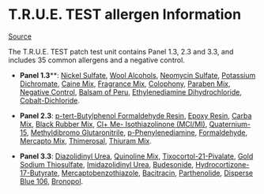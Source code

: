 # T.R.U.E. TEST allergen Information

[Source](https://www.smartpractice.com/shop/category?id=508222&m=SPA)

The T.R.U.E. TEST patch test unit contains Panel 1.3, 2.3 and 3.3, and includes 35 common allergens and a negative control.

* **Panel 1.3****:
[Nickel Sulfate](https://www.smartpractice.com/dermatologyallergy/pdfs/allergens/Nickel-Sulfate.pdf),
[Wool Alcohols](https://www.smartpractice.com/dermatologyallergy/pdfs/allergens/Wool-Alcohols.pdf),
[Neomycin Sulfate](https://www.smartpractice.com/dermatologyallergy/pdfs/allergens/Neomycin-Sulfate.pdf),
[Potassium Dichromate](https://www.smartpractice.com/dermatologyallergy/pdfs/allergens/Potassium-Dichromate.pdf),
[Caine Mix](https://www.smartpractice.com/dermatologyallergy/pdfs/allergens/Caine-Mix.pdf),
[Fragrance Mix](https://www.smartpractice.com/dermatologyallergy/pdfs/allergens/Fragrance-Mix.pdf),
[Colophony](https://www.smartpractice.com/dermatologyallergy/pdfs/allergens/Colophony.pdf),
[Paraben Mix](https://www.smartpractice.com/dermatologyallergy/pdfs/allergens/Paraben-Mix.pdf),
[Negative Control](https://www.smartpractice.com/dermatologyallergy/pdfs/allergens/Negative-Control.pdf),
[Balsam of Peru](https://www.smartpractice.com/dermatologyallergy/pdfs/allergens/Balsam-Of-Peru.pdf),
[Ethylenediamine Dihydrochloride](https://www.smartpractice.com/dermatologyallergy/pdfs/allergens/Ethylenediamine-Dihydrochloride.pdf),
[Cobalt-Dichloride](https://www.smartpractice.com/dermatologyallergy/pdfs/allergens/Cobalt-Dichloride.pdf).

* **Panel 2.3**:
[p-tert-Butylphenol Formaldehyde Resin](https://www.smartpractice.com/dermatologyallergy/pdfs/allergens/P-Tert-Butylphenol-Formaldehyde-Resin.pdf),
[Epoxy Resin](https://www.smartpractice.com/dermatologyallergy/pdfs/allergens/Epoxy-Resin.pdf),
[Carba Mix](https://www.smartpractice.com/dermatologyallergy/pdfs/allergens/Carba-Mix.pdf),
[Black Rubber Mix](https://www.smartpractice.com/dermatologyallergy/pdfs/allergens/Black-Rubber-Mix.pdf),
[Cl+ Me- Isothiazolinone (MCI/MI)](https://www.smartpractice.com/dermatologyallergy/pdfs/allergens/Cl+Me-Isothiazolinone.pdf),
[Quaternium-15](https://www.smartpractice.com/dermatologyallergy/pdfs/allergens/Quaternium-15.pdf),
[Methyldibromo Glutaronitrile](https://www.smartpractice.com/dermatologyallergy/pdfs/allergens/Methyldibromo-Glutaronitrile.pdf),
[p-Phenylenediamine](https://www.smartpractice.com/dermatologyallergy/pdfs/allergens/P-Phenylenediamine.pdf),
[Formaldehyde](https://www.smartpractice.com/dermatologyallergy/pdfs/allergens/Formaldehyde.pdf),
[Mercapto Mix](https://www.smartpractice.com/dermatologyallergy/pdfs/allergens/Mercapto-Mix.pdf),
[Thimerosal](https://www.smartpractice.com/dermatologyallergy/pdfs/allergens/Thimerosal.pdf),
[Thiuram Mix](https://www.smartpractice.com/dermatologyallergy/pdfs/allergens/Thiuram-Mix.pdf).

* **Panel 3.3**:
[Diazolidinyl Urea](https://www.smartpractice.com/dermatologyallergy/pdfs/allergens/Diazolidinyl-Urea.pdf),
[Quinoline Mix](https://www.smartpractice.com/dermatologyallergy/pdfs/allergens/Quinoline-Mix.pdf),
[Tixocortol-21-Pivalate](https://www.smartpractice.com/dermatologyallergy/pdfs/allergens/Tixocortol-21-Pivalate.pdf),
[Gold Sodium Thiosulfate](https://www.smartpractice.com/dermatologyallergy/pdfs/allergens/Gold-Sodium-Thiosulfate.pdf),
[Imidazolidinyl Urea](https://www.smartpractice.com/dermatologyallergy/pdfs/allergens/Imidazolidinyl-Urea.pdf),
[Budesonide](https://www.smartpractice.com/dermatologyallergy/pdfs/allergens/Budesonide.pdf),
[Hydrocortizone-17-Butyrate](https://www.smartpractice.com/dermatologyallergy/pdfs/allergens/Hydrocortisone-17-Butyrate.pdf),
[Mercaptobenzothiazole](https://www.smartpractice.com/dermatologyallergy/pdfs/allergens/Mercaptobenzothiazole.pdf),
[Bacitracin](https://www.smartpractice.com/dermatologyallergy/pdfs/allergens/Bacitracin.pdf),
[Parthenolide](https://www.smartpractice.com/dermatologyallergy/pdfs/allergens/Parthenolide.pdf),
[Disperse Blue 106](https://www.smartpractice.com/dermatologyallergy/pdfs/allergens/Disperse-Blue-106.pdf),
[Bronopol](https://www.smartpractice.com/dermatologyallergy/pdfs/allergens/2-Bromo-2-Nitropropane-1-3-Diol.pdf).